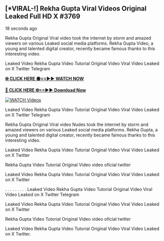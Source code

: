 ## [*VIRAL-!] Rekha Gupta Viral Videos Original Leaked Full HD X #3769

18 seconds ago

Rekha Gupta Original Viral video took the internet by storm and amazed viewers on various Leaked social media platforms. Rekha Gupta Video, a young and talented digital creator, recently became famous thanks to this interesting video.

Leaked Video Rekha Gupta Video Tutorial Original Video Viral Video Leaked on X Twitter Telegram

**[🌐 CLICK HERE 🟢==►► WATCH NOW](https://russelviper69.blogspot.com/p/valo-video.html)**

**[🔴 CLICK HERE 🌐==►► Download Now](https://russelviper69.blogspot.com/p/valo-video.html)**

[![WATCH Videos](https://i.imgur.com/dJHk4Zq.gif)](https://russelviper69.blogspot.com/p/valo-video.html)

Leaked Video Rekha Gupta Video Tutorial Original Video Viral Video Leaked on X Twitter Telegram

Rekha Gupta Original Viral video Nudes took the internet by storm and amazed viewers on various Leaked social media platforms. Rekha Gupta, a young and talented digital creator, recently became famous thanks to this interesting video.

Leaked Video Rekha Gupta Video Tutorial Original Video Viral Video Leaked on X Twitter

Rekha Gupta Video Tutorial Original Video video oficial twitter

Leaked Video Rekha Gupta Video Tutorial Original Video Viral Video Leaked on X Twitter

. . . . . . . . . Leaked Video Rekha Gupta Video Tutorial Original Video Viral Video Leaked on X Twitter Telegram

Leaked Video Rekha Gupta Video Tutorial Original Video Viral Video Leaked on X Twitter

Rekha Gupta Video Tutorial Original Video video oficial twitter

Leaked Video Rekha Gupta Video Tutorial Original Video Viral Video Leaked on X Twitter.
